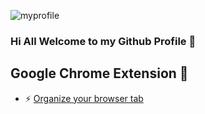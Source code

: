![myprofile](/myprofile.png)

### Hi All Welcome to my Github Profile 👋

## Google Chrome Extension 👋
 - ⚡ [Organize your browser tab](https://bit.ly/391jVrZ)

<!--

Here are some ideas to get you started:

- 🔭 I’m currently working on ...
- 🌱 I’m currently learning ...
- 👯 I’m looking to collaborate on ...
- 🤔 I’m looking for help with ...
- 💬 Ask me about ...
- 📫 How to reach me: ...
- 😄 Pronouns: ...
- ⚡ Fun fact: ...
 -->
